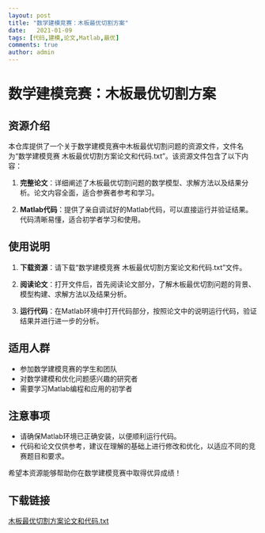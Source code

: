 ```yaml
---
layout: post
title: "数学建模竞赛：木板最优切割方案"
date:   2021-01-09
tags: [代码,建模,论文,Matlab,最优]
comments: true
author: admin
---
```

# 数学建模竞赛：木板最优切割方案

## 资源介绍

本仓库提供了一个关于数学建模竞赛中木板最优切割问题的资源文件，文件名为“数学建模竞赛 木板最优切割方案论文和代码.txt”。该资源文件包含了以下内容：

1. **完整论文**：详细阐述了木板最优切割问题的数学模型、求解方法以及结果分析。论文内容全面，适合参赛者参考和学习。

2. **Matlab代码**：提供了亲自调试好的Matlab代码，可以直接运行并验证结果。代码清晰易懂，适合初学者学习和使用。

## 使用说明

1. **下载资源**：请下载“数学建模竞赛 木板最优切割方案论文和代码.txt”文件。

2. **阅读论文**：打开文件后，首先阅读论文部分，了解木板最优切割问题的背景、模型构建、求解方法以及结果分析。

3. **运行代码**：在Matlab环境中打开代码部分，按照论文中的说明运行代码，验证结果并进行进一步的分析。

## 适用人群

- 参加数学建模竞赛的学生和团队
- 对数学建模和优化问题感兴趣的研究者
- 需要学习Matlab编程和应用的初学者

## 注意事项

- 请确保Matlab环境已正确安装，以便顺利运行代码。
- 代码和论文仅供参考，建议在理解的基础上进行修改和优化，以适应不同的竞赛题目和要求。

希望本资源能够帮助你在数学建模竞赛中取得优异成绩！

## 下载链接

[木板最优切割方案论文和代码.txt](https://pan.quark.cn/s/808afc4c09d2)